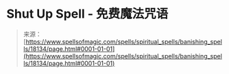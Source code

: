 <!--yml

category: 未分类

date: 2024-06-12 18:59:34

-->

# Shut Up Spell - 免费魔法咒语

> 来源：[https://www.spellsofmagic.com/spells/spiritual_spells/banishing_spells/18134/page.html#0001-01-01](https://www.spellsofmagic.com/spells/spiritual_spells/banishing_spells/18134/page.html#0001-01-01)
